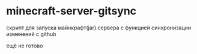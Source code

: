 # minecraft-server-gitsync
скрипт для запуска майнкрафт(jar) сервера с функцией синхронизации изменений с github

ещё не готово